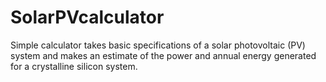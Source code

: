 # SolarPVcalculator
Simple calculator takes basic specifications of a solar photovoltaic (PV) system and makes an estimate of the power and annual energy generated for a crystalline silicon system.
